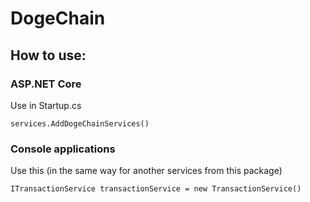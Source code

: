 # DogeChain

## How to use:

###  **ASP.NET Core**
    
  Use in Startup.cs  

    services.AddDogeChainServices() 

### **Console applications**

  Use this (in the same way for another services from this package) 
    
    ITransactionService transactionService = new TransactionService() 
